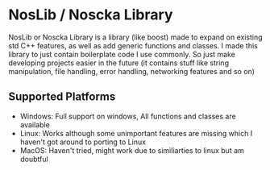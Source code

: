 # NosLib / Noscka Library
NosLib or Noscka Library is a library (like boost) made to expand on existing std C++ features, as well as add generic functions and classes. I made this library to just contain boilerplate code I use commonly. So just make developing projects easier in the future (it contains stuff like string manipulation, file handling, error handling, networking features and so on)

## Supported Platforms
- Windows: Full support on windows, All functions and classes are available
- Linux: Works although some unimportant features are missing which I haven't got around to porting to Linux
- MacOS: Haven't tried, might work due to similiarties to linux but am doubtful
